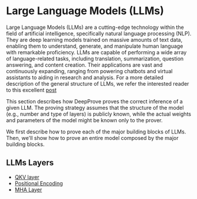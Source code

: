 # Large Language Models (LLMs)
Large Language Models (LLMs) are a cutting-edge technology within the field of artificial intelligence, specifically natural language processing (NLP). They are deep learning models trained on massive amounts of text data, enabling them to understand, generate, and manipulate human language with remarkable proficiency. LLMs are capable of performing a wide array of language-related tasks, including translation, summarization, question answering, and content creation. Their applications are vast and continuously expanding, ranging from powering chatbots and virtual assistants to aiding in research and analysis. 
For a more detailed description of the general structure of LLMs, we refer the interested reader to this excellent [post](https://jalammar.github.io/illustrated-transformer/)

This section describes how DeepProve proves the correct inference of a given LLM. The proving strategy assumes that the structure of the model (e.g., number and type of layers) is publicly known, while the actual weights and parameters of the model might be known only to the prover.

We first describe how to prove each of the major building blocks of LLMs. Then, we'll show how to prove an entire model composed by the major building blocks.

## LLMs Layers
- [QKV layer](llms-layers/qkv.md)
- [Positional Encoding](llms-layers/positionals.md)
- [MHA Layer](llms-layers/mha.md)
